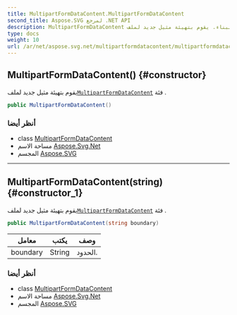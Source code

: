 ```yaml
---
title: MultipartFormDataContent.MultipartFormDataContent
second_title: Aspose.SVG لمرجع .NET API
description: MultipartFormDataContent البناء. يقوم بتهيئة مثيل جديد لملفMultipartFormDataContent فئة .
type: docs
weight: 10
url: /ar/net/aspose.svg.net/multipartformdatacontent/multipartformdatacontent/
---
```

## MultipartFormDataContent() {#constructor}

يقوم بتهيئة مثيل جديد لملف[`MultipartFormDataContent`](../) فئة .

```csharp
public MultipartFormDataContent()
```

### أنظر أيضا

* class [MultipartFormDataContent](../)
* مساحة الاسم [Aspose.Svg.Net](../../multipartformdatacontent/)
* المجسم [Aspose.SVG](../../../)

---

## MultipartFormDataContent(string) {#constructor_1}

يقوم بتهيئة مثيل جديد لملف[`MultipartFormDataContent`](../) فئة .

```csharp
public MultipartFormDataContent(string boundary)
```

| معامل | يكتب | وصف |
| --- | --- | --- |
| boundary | String | الحدود. |

### أنظر أيضا

* class [MultipartFormDataContent](../)
* مساحة الاسم [Aspose.Svg.Net](../../multipartformdatacontent/)
* المجسم [Aspose.SVG](../../../)


